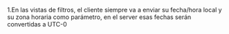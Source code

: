 1.En las vistas de filtros, el cliente siempre va a enviar su fecha/hora local y su zona horaria como parámetro, en el server esas fechas serán convertidas a UTC-0 